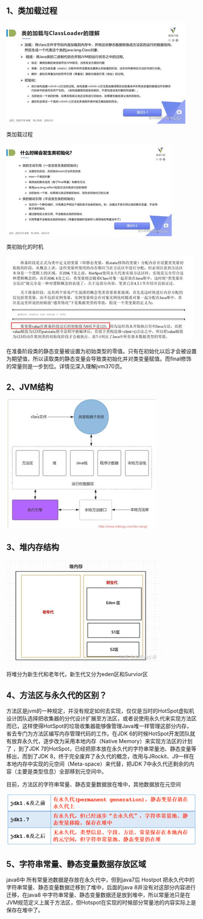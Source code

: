 ## 1、类加载过程

![img](jvm.assets/clip_image002.jpg)

类加载过程

![img](jvm.assets/clip_image004.jpg)

类初始化的时机

 

![img](jvm.assets/clip_image006.jpg)

 

在准备阶段类的静态变量被设置为初始类型的零值。只有在初始化以后才会被设置为期望值，所以读取类的静态变量会导致类初始化并对类变量赋值。而final修饰的常量则是一步到位。详情见深入理解jvm370页。

##  2、JVM结构

![img](jvm.assets/clip_image008.jpg)

## 3、**堆内存结构**

 

![img](jvm.assets/clip_image010.jpg)

将堆分为新生代和老年代，新生代又分为eden区和Survior区

 

## 4、**方法区与永久代的区别？**

方法区是jvm的一种规定，并没有规定如何去实现，仅仅是当时的HotSpot虚拟机设计团队选择把收集器的分代设计扩展至方法区，或者说使用永久代来实现方法区而已，这样使得HotSpot的垃圾收集器能够像管理Java堆一样管理这部分内存，省去专门为方法区编写内存管理代码的工作。在JDK 6的时候HotSpot开发团队就有放弃永久代，逐步改为采用本地内存（Native Memory）来实现方法区的计划了 ，到了JDK 7的HotSpot，已经把原本放在永久代的字符串常量池、静态变量等移出，而到了JDK 8，终于完全废弃了永久代的概念，改用与JRockit、J9一样在本地内存中实现的元空间（Meta-space）来代替，把JDK 7中永久代还剩余的内容（主要是类型信息）全部移到元空间中。

目前，方法区的字符串常量、静态变量数据放在堆中，其他数据放在元空间

![在这里插入图片描述](jvm.assets/clip_image011.png)

## 5、字符串常量、静态变量数据存放区域

java6中 所有常量池数据是存放在永久代中，但到java7后 Hostpot 把永久代中的字符串常量、静态变量数据迁移到了堆中，后面的java 8并没有对这部分内容进行迁移，在java8 中字符串常量、静态变量数据还是放到堆中，所以常量池只是在JVM规范定义上属于方法区，但Hotspot在实现的时候部分常量池的内容实际上是保存在堆中了。

 

